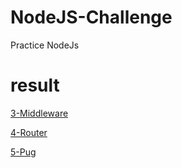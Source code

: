 # NodeJS-Challenge

Practice NodeJs

# result
[3-Middleware](https://uhr0u.sse.codesandbox.io/)

[4-Router](https://ro45i.sse.codesandbox.io/)

[5-Pug](https://liptq.sse.codesandbox.io/)
